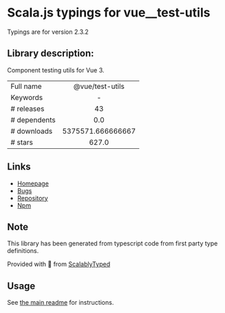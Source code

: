 
# Scala.js typings for vue__test-utils

Typings are for version 2.3.2

## Library description:
Component testing utils for Vue 3.

|                    |                 |
| ------------------ | :-------------: |
| Full name          | @vue/test-utils |
| Keywords           | - |
| # releases         | 43 |
| # dependents       | 0.0 |
| # downloads        | 5375571.666666667 |
| # stars            | 627.0 |

## Links
- [Homepage](https://github.com/vuejs/test-utils)
- [Bugs](https://github.com/vuejs/test-utils/issues)
- [Repository](https://github.com/vuejs/test-utils)
- [Npm](https://www.npmjs.com/package/%40vue%2Ftest-utils)
    


## Note
This library has been generated from typescript code from first party type definitions.

Provided with :purple_heart: from [ScalablyTyped](https://github.com/oyvindberg/ScalablyTyped)

## Usage
See [the main readme](../../readme.md) for instructions.


